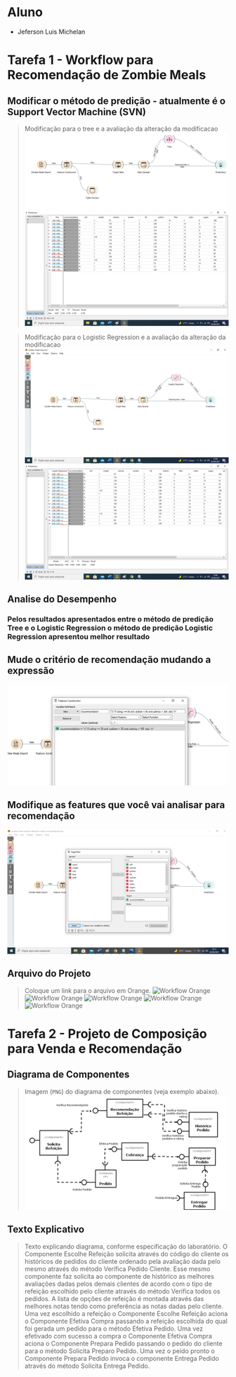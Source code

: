 

# Aluno
* Jeferson Luis Michelan

# Tarefa 1 - Workflow para Recomendação de Zombie Meals

## Modificar o método de predição - atualmente é o Support Vector Machine (SVN)
 
> Modificação para o tree e a avaliação da alteração da modificacao
![Workflow Orange](images/zombie-meals-tree.png)
![Workflow Orange](images/tree-results.png)

> Modificação para o Logistic Regression e a avaliação da alteração da modificacao
![Workflow Orange](images/zombie-meal-logistic.png)
![Workflow Orange](images/logistic-result.png)



## Analise do Desempenho
 ### Pelos resultados apresentados entre o método de predição Tree e o Logistic Regression o método de predição Logistic Regression apresentou melhor resultado

## Mude o critério de recomendação mudando a expressão
![Workflow Orange](images/alteracao_criterio_recomendacao.png)

## Modifique as features que você vai analisar para recomendação
![Workflow Orange](images/alteracao_features.png)


## Arquivo do Projeto
> Coloque um link para o arquivo em Orange.
![Workflow Orange](orange/zombie-meals-logistic.ows)
![Workflow Orange](orange/zombie-meals-tree.ows)
![Workflow Orange](orange/zombie-meals-tree.ows)
![Workflow Orange](orange/zombie-meals-logistic-alteracao-criterio-recomendacao.ows)
![Workflow Orange](orange/zombie-meals-logistic-alteracao-feature.ows)



# Tarefa 2 - Projeto de Composição para Venda e Recomendação

## Diagrama de Componentes

> Imagem (`PNG`) do diagrama de componentes (veja exemplo abaixo).
![Diagrama Venda](images/diagrama-componentes-venda.png)

## Texto Explicativo

> Texto explicando diagrama, conforme especificação do laboratório.
O Componente Escolhe Refeição solicita através do código do cliente os históricos de pedidos do cliente ordenado pela avaliação dada pelo mesmo através do método Verifica Pedido Cliente.
Esse mesmo componente faz solicita ao componente de histórico as melhores avaliações dadas pelos demais clientes de acordo com o tipo de refeição escolhido pelo cliente através do método Verifica todos os pedidos.
A lista de opções de refeição é montada através das melhores notas tendo como preferência as notas dadas pelo cliente.
Uma vez escolhido a refeição o Componente Escolhe Refeição aciona o Componente Efetiva Compra passando a refeição escolhida do qual foi gerada um pedido para o método Efetiva Pedido.
Uma vez efetivado com sucesso a compra o Componente Efetiva Compra aciona o Componente Prepara Pedido passando o pedido do cliente para o método Solicita Preparo Pedido.
Uma vez o peido pronto o Componente Prepara Pedido invoca o componente Entrega Pedido através do método Solicita Entrega Pedido. 
